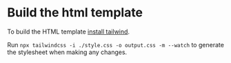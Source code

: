 # Build the html template

To build the HTML template [install tailwind](https://tailwindcss.com/docs/installation).

Run `npx tailwindcss -i ./style.css -o output.css -m --watch` to generate the stylesheet when making any changes.
